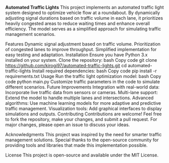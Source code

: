 **Automated Traffic Lights**
This project implements an automated traffic light system designed to optimize vehicle flow at a roundabout. By dynamically adjusting signal durations based on traffic volume in each lane, it prioritizes heavily congested areas to reduce waiting times and enhance overall efficiency. The model serves as a simplified approach for simulating traffic management scenarios.

Features
Dynamic signal adjustment based on traffic volume.
Prioritization of congested lanes to improve throughput.
Simplified implementation for easy testing and adaptation.
Installation
Ensure you have Python 3.x installed on your system.
Clone the repository:
bash
Copy code
git clone https://github.com/kirogi97/automated-traffic-lights.git
cd automated-traffic-lights
Install required dependencies:
bash
Copy code
pip install -r requirements.txt
Usage
Run the traffic light optimization model:
bash
Copy code
python main.py
Customize traffic parameters in the code to simulate different scenarios.
Future Improvements
Integration with real-world data: Incorporate live traffic data from sensors or cameras.
Multi-lane support: Extend the model to handle multiple lanes and intersections.
Advanced algorithms: Use machine learning models for more adaptive and predictive traffic management.
Visualization tools: Add graphical interfaces to display simulations and outputs.
Contributing
Contributions are welcome! Feel free to fork the repository, make your changes, and submit a pull request. For major changes, please open an issue to discuss your ideas.

Acknowledgments
This project was inspired by the need for smarter traffic management solutions. Special thanks to the open-source community for providing tools and libraries that made this implementation possible.

License
This project is open-source and available under the MIT License.

